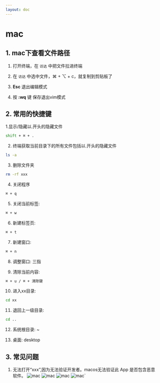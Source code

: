 ```yaml
---
layout: doc
---
```


# mac

## 1. mac下查看文件路径

  1. 打开终端，在 `访达` 中把文件拉进终端

  2. 在 `访达` 中选中文件，⌘ + ⌥ + c，就复制到剪贴板了


  3. **Esc** 退出编辑模式

  4. 按 **:wq** 键 保存退出vim模式

## 2. 常用的快捷键

  1.显示/隐藏以.开头的隐藏文件

  ```sh
  shift + ⌘ + .
  ```

  2. 终端获取当前目录下的所有文件包括以.开头的隐藏文件

  ```sh
  ls -a
  ```

  3. 删除文件夹
  ```sh
  rm -rf xxx
  ```

  4. 关闭程序
  ```sh
  ⌘ + q
  ```

  5. 关闭当前标签:
  ```sh
  ⌘ + w
  ```

  6. 新建标签页: 
  ```sh
  ⌘ + t
  ```

  7. 新建窗口: 
  ```sh
  ⌘ + n
  ```

  8. 调整窗口: 三指

  9. 清除当前内容: 
  ```sh
  ⌘ + u / ⌘ + 清除键
  ```

  10. 进入xx目录: 
  ```sh
  cd xx
  ```
  
  11. 退回上一级目录: 
  ```sh
  cd ..
  ```

  12. 系统根目录: ~

  13. 桌面: desktop

## 3. 常见问题

  1. 无法打开“xxx”,因为无法验证开发者。macos无法验证此 App 是否包含恶意软件。
  ![mac](/mac_01.png)
  ![mac](/mac_02.png)
  ![mac](/mac_03.png)
  ![mac](/mac_04.png)`



